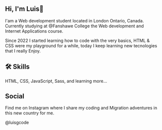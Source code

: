 
## Hi, I'm Luis👋

I'am a Web development student located in London Ontario, Canada. Currently studying at @Fanshawe College the Web development and Internet Applications course. 

Since 2022 I started learning how to code with the very basics, HTML & CSS were my playground for a while, today I keep learning new tecnologies that I really Enjoy.


## 🛠 Skills
HTML, CSS, JavaScript, Sass, and learning more...


## Social

Find me on Instagram where I share my coding and Migration adventures in this new country for me. 

@luisgcode

